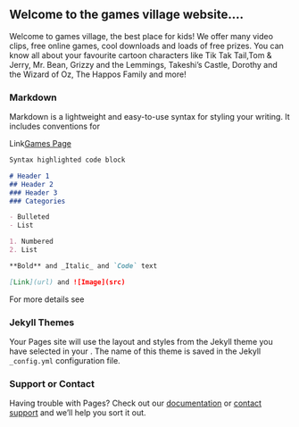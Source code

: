 ## Welcome to the games village website....

Welcome to games village, the best place for kids! We offer many video clips, free online games, cool downloads and loads of free prizes. You can know all about your favourite cartoon characters like Tik Tak Tail,Tom & Jerry, Mr. Bean, Grizzy and the Lemmings, Takeshi’s Castle, Dorothy and the Wizard of Oz, The Happos Family and more!

### Markdown

Markdown is a lightweight and easy-to-use syntax for styling your writing. It includes conventions for


Link[Games Page](https://salahdinlahnoud.github.io/MyGames/)
```markdown
Syntax highlighted code block

# Header 1
## Header 2
### Header 3
### Categories

- Bulleted
- List

1. Numbered
2. List

**Bold** and _Italic_ and `Code` text

[Link](url) and ![Image](src)
```

For more details see 

### Jekyll Themes

Your Pages site will use the layout and styles from the Jekyll theme you have selected in your . The name of this theme is saved in the Jekyll `_config.yml` configuration file.

### Support or Contact

Having trouble with Pages? Check out our [documentation](https://help.github.com/categories/github-pages-basics/) or [contact support](https://github.com/contact) and we’ll help you sort it out.
